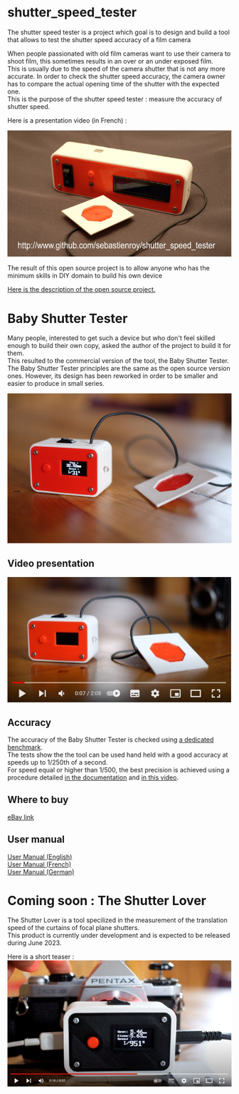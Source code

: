 # shutter_speed_tester

The shutter speed tester is a project which goal is to design and build a tool that allows to test the shutter speed accuracy of a film camera



When people passionated with old film cameras want to use their camera to shoot film, this sometimes results in an over or an under exposed film.  
This is usually due to the speed of the camera shutter that is not any more accurate. In order to check the shutter speed accuracy, the camera owner has to compare the actual opening time of the shutter with the expected one.  
This is the purpose of the shutter speed tester : measure the accuracy of shutter speed. 

Here is a presentation video (in French) :  

[![Presentation video in french](images/sst.jpg)](https://youtu.be/lsWC2Jt2cCw)

The result of this open source project is to allow anyone who has the minimum skills in DIY domain to build his own device

[Here is the description of the open source project.](project_description.md)

# Baby Shutter Tester
Many people, interested to get such a device but who don't feel skilled enough to build their own copy, asked the author of the project to build it for them.  
This resulted to the commercial version of the tool, the Baby Shutter Tester.  
The Baby Shutter Tester principles are the same as the open source version ones. However, its design has been reworked in order to be smaller and easier to produce in small series.  

![Baby Shutter Tester image](baby_shutter_tester/images/BabyShutterTester.jpg)

## Video presentation
[![Presentation YouTube](baby_shutter_tester/images/YoutTubeVideo.jpg)](https://youtu.be/0uQaNf9IJO4)

## Accuracy
The accuracy of the Baby Shutter Tester is checked using [a dedicated benchmark](https://github.com/sebastienroy/shutter_meta_tester).  
The tests show the the tool can be used hand held with a good accuracy at speeds up to 1/250th of a second.  
For speed equal or higher than 1/500, the best precision is achieved using a procedure detailed [in the documentation](baby_shutter_tester/BabyShutterTesterUserManual.md) and [in this video](https://youtu.be/vWWtHFmMRck).  

## Where to buy 
[eBay link](https://www.ebay.fr/itm/203877867266)

## User manual

[User Manual (English)](baby_shutter_tester/BabyShutterTesterUserManual_en.md)  
[User Manual (French)](baby_shutter_tester/BabyShutterTesterUserManual.md)  
[User Manual (German)](baby_shutter_tester/BabyShutterTesterUserManual_de.md)

# Coming soon : The Shutter Lover

The Shutter Lover is a tool specilized in the measurement of the translation speed of the curtains of focal plane shutters.  
This product is currently under development and is expected to be released during June 2023.  

Here is a short teaser :  
[![Video of the Shutter Lover](shutter_lover/images/ShutterLoverVideoImage.jpg)](https://youtu.be/AOC1KYjHUho)

